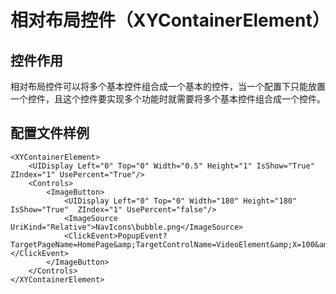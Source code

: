 # 相对布局控件（XYContainerElement）

## 控件作用

相对布局控件可以将多个基本控件组合成一个基本的控件，当一个配置下只能放置一个控件，且这个控件要实现多个功能时就需要将多个基本控件组合成一个控件。


## 配置文件样例

```
<XYContainerElement>
    <UIDisplay Left="0" Top="0" Width="0.5" Height="1" IsShow="True"  ZIndex="1" UsePercent="True"/>
    <Controls>
        <ImageButton>
            <UIDisplay Left="0" Top="0" Width="180" Height="180" IsShow="True"  ZIndex="1" UsePercent="false"/>
            <ImageSource UriKind="Relative">NavIcons\bubble.png</ImageSource>
            <ClickEvent>PopupEvent?TargetPageName=HomePage&amp;TargetControlName=VideoElement&amp;X=100&amp;Y=100&amp;Height=100&amp;Width=200&amp;EventID=PC03.wmv&amp;EventPath=</ClickEvent>
        </ImageButton>
    </Controls>
</XYContainerElement>

```


